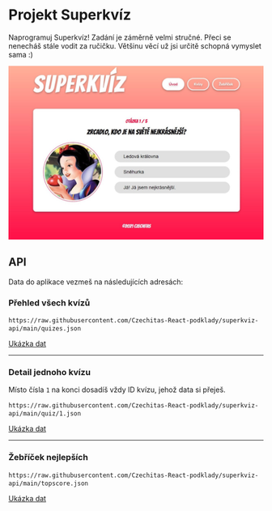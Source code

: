# Projekt Superkvíz

Naprogramuj Superkvíz! Zadání je záměrně velmi stručné. Přeci se nenecháš stále vodit za ručičku. Většinu věcí už jsi určitě schopná vymyslet sama :)

![ukázka Superkvízu](ukazka/superkviz-ukazka.jpg)


## API

Data do aplikace vezmeš na následujících adresách:

### Přehled všech kvízů
```
https://raw.githubusercontent.com/Czechitas-React-podklady/superkviz-api/main/quizes.json
```
[Ukázka dat](https://github.com/Czechitas-React-podklady/superkviz-api/blob/main/quizes.json)

---

### Detail jednoho kvízu
Místo čísla `1` na konci dosadíš vždy ID kvízu, jehož data si přeješ.
```
https://raw.githubusercontent.com/Czechitas-React-podklady/superkviz-api/main/quiz/1.json
```
[Ukázka dat](https://github.com/Czechitas-React-podklady/superkviz-api/blob/main/quiz/1.json)

---

### Žebříček nejlepších
```
https://raw.githubusercontent.com/Czechitas-React-podklady/superkviz-api/main/topscore.json
```
[Ukázka dat](https://github.com/Czechitas-React-podklady/superkviz-api/blob/main/topscore.json)